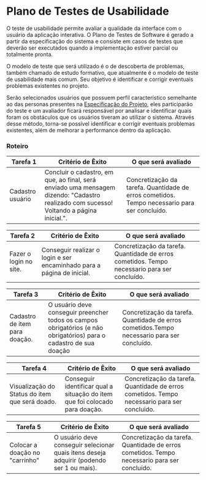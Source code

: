 # Plano de Testes de Usabilidade

O teste de usabilidade permite avaliar a qualidade da interface com o usuário da aplicação interativa. O Plano de Testes de Software é gerado a partir da especificação do sistema e consiste em casos de testes que deverão ser executados quando a implementação estiver parcial ou totalmente pronta.

O modelo de teste que será utilizado é o de descoberta de problemas, também chamado de estudo formativo, que atualmente é o modelo de teste de usabilidade mais comum. Seu objetivo é identificar e corrigir eventuais problemas existentes no projeto.

Serão selecionados usuários que possuem perfil característico semelhante ao das personas presentes na <a href="02-Especificação do Projeto.md"> Especificação do Projeto</a>, eles participarão do teste e um avaliador ficará responsável por analisar e identificar quais foram os obstáculos que os usuários tiveram ao utilizar o sistema. Através desse método, torna-se possível identificar e corrigir eventuais problemas existentes, além de melhorar a performance dentro da aplicação.

### __Roteiro__ 

| **Tarefa 1** | **Critério de Êxito** | **O que será avaliado** |
|--------------|-----------------------|-------------------------|
|Cadastro usuário | Concluir o cadastro, em que, ao final, será enviado uma mensagem dizendo: "Cadastro realizado com sucesso! Voltando a página inicial.". | Concretização da tarefa. Quantidade de erros cometidos. Tempo necessario para ser concluído. |

| **Tarefa 2** | **Critério de Êxito** | **O que será avaliado** |
|--------------|-----------------------|-------------------------|
|Fazer o login no site. | Conseguir realizar o login e ser encaminhado para a página de inicial. | Concretização da tarefa. Quantidade de erros cometidos. Tempo necessario para ser concluído. |

| **Tarefa 3** | **Critério de Êxito** | **O que será avaliado** |
|--------------|-----------------------|-------------------------|
|Cadastro de item para doação. | O usuário deve conseguir preencher todos os campos obrigatórios (e não obrigatórios) para o cadastro de sua doação| Concretização da tarefa. Quantidade de erros cometidos.Tempo necessario para ser concluído. |

| **Tarefa 4** | **Critério de Êxito** | **O que será avaliado** |
|--------------|-----------------------|-------------------------|
| Visualização do Status do item que será doado. | Conseguir identificar qual a situação do item que foi colocado para doação. | Concretização da tarefa. Quantidade de erros cometidos. Tempo necessario para ser concluído. |

| **Tarefa 5** | **Critério de Êxito** | **O que será avaliado** |
|--------------|-----------------------|-------------------------|
| Colocar a doação no "carrinho" | O usuário deve conseguir selecionar quais itens deseja adquirir (podendo ser 1 ou mais). | Concretização da tarefa. Quantidade de erros cometidos. Tempo necessario para ser concluído. |



